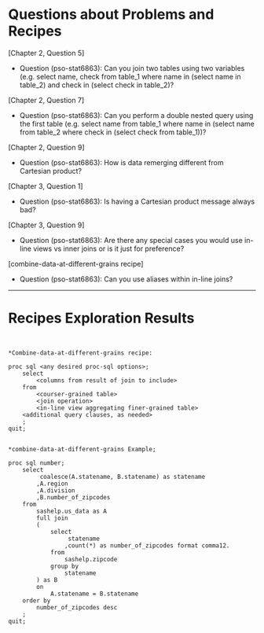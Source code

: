 
# Questions about Problems and Recipes



[Chapter 2, Question 5] 
* Question (pso-stat6863): Can you join two tables using two variables (e.g. select name, check from table_1 where name in (select name in table_2) and check in (select check in table_2)?

[Chapter 2, Question 7] 
* Question (pso-stat6863): Can you perform a double nested query using the first table (e.g. select name from table_1 where name in (select name from table_2 where check in (select check from table_1))?

[Chapter 2, Question 9] 
* Question (pso-stat6863): How is data remerging different from Cartesian product?

[Chapter 3, Question 1] 
* Question (pso-stat6863): Is having a Cartesian product message always bad?

[Chapter 3, Question 9] 
* Question (pso-stat6863): Are there any special cases you would use in-line views vs inner joins or is it just for preference?

[combine-data-at-different-grains recipe] 
* Question (pso-stat6863): Can you use aliases within in-line joins?



***



# Recipes Exploration Results



```


*Combine-data-at-different-grains recipe:

proc sql <any desired proc-sql options>;
    select
        <columns from result of join to include>
    from
        <courser-grained table>
        <join operation>
        <in-line view aggregating finer-grained table>
    <additional query clauses, as needed>
    ;
quit;


*combine-data-at-different-grains Example;

proc sql number;
	select
		 coalesce(A.statename, B.statename) as statename
		,A.region
		,A.division
		,B.number_of_zipcodes
	from
		sashelp.us_data as A
		full join
		(
			select
				 statename
				,count(*) as number_of_zipcodes format comma12.
			from
				sashelp.zipcode
			group by 
				statename
		) as B
		on
			A.statename = B.statename
	order by
		number_of_zipcodes desc
	;
quit;



```
